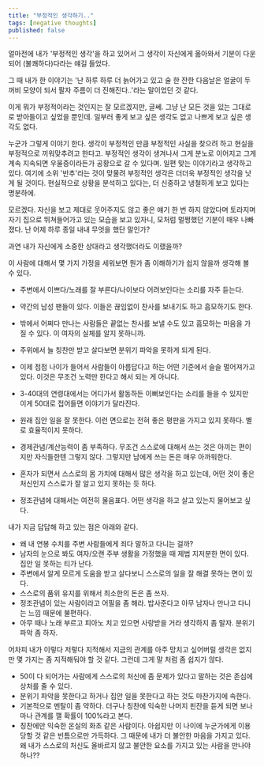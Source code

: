 ```yaml
---
title: "부정적인 생각하기.."
tags: [negative thoughts]
published: false
---
```


얼마전에 내가 '부정적인 생각'을 하고 있어서 그 생각이 자신에게 옮아와서 기분이 다운되어 (불쾌하다)다라는 얘길 들었다.

그 때 내가 한 이야기는 '난 하루 하루 더 늙어가고 있고 술 한 잔한 다음날은 얼굴이 두꺼비 모양이 되서 팔자 주름이 더 진해진다..'라는 말이었던 것 같다.

이게 뭐가 부정적이라는 것인지는 잘 모르겠지만, 글쎄. 그냥 난 모든 것을 있는 그대로로 받아들이고 싶었을 뿐인데. 일부러 좋게 보고 싶은 생각도 없고 나쁘게 보고 싶은 생각도 없다.

누군가 그렇게 이야기 한다. 생각이 부정적인 만큼 부정적인 사실을 찾으려 하고 현실을 부정적으로 끼워맞추려고 한다고. 부정적인 생각이 생겨나서 그게 분노로 이어지고 그게 계속 지속되면 우울증이라든가 공황으로 갈 수 있다며. 일편 맞는 이야기라고 생각하고 있다. 여기에 소위 '반추'라는 것이 맞물려 부정적인 생각은 더더욱 부정적인 생각을 낫게 될 것이다. 현실적으로 상황을 분석하고 있다는, 더 신중하고 냉철하게 보고 있다는 명분하에.

모르겠다. 자신을 보고 제대로 웃어주지도 않고 좋은 얘기 한 번 하지 않았다며 토라지며 자기 집으로 뛰쳐들어가고 있는 모습을 보고 있자니, 모처럼 멀쩡했던 기분이 매우 나빠졌다. 난 어제 하루 종일 내내 무엇을 했단 말인가?

과연 내가 자신에게 소중한 상대라고 생각했더라도 이랬을까?

이 사람에 대해서 몇 가지 가정을 세워보면 뭔가 좀 이해하기가 쉽지 않을까 생각해 볼 수 있다.

- 주변에서 이쁘다/노래를 잘 부른다/나이보다 어려보인다는 소리를 자주 듣는다. 
- 약간의 남성 팬들이 있다. 이들은 끊임없이 찬사를 보내기도 하고 흠모하기도 한다. 
- 밖에서 어쩌다 만나는 사람들은 끝없는 찬사를 보낼 수도 있고 흠모하는 마음을 가질 수 있다. 이 여자의 실체를 알지 못하니까.
- 주위에서 늘 칭찬만 받고 살다보면 분위기 파악을 못하게 되게 된다. 
- 이제 점점 나이가 들어서 사람들이 아름답다고 하는 어떤 기준에서 슬슬 멀어져가고 있다. 이것은 무조건 노력만 한다고 해서 되는 게 아니다. 
- 3-40대의 연령대에서는 어디가서 활동하든 이뻐보인다는 소리를 들을 수 있지만 이게 50대로 접어들면 이야기가 달라진다.

- 원래 집안 일을 잘 못한다. 이런 면으로는 전혀 좋은 평판을 가지고 있지 못하다. 별로 효율적이지 못하다.
- 경제관념/계산능력이 좀 부족하다. 무조건 스스로에 대해서 쓰는 것은 아끼는 편이지만 자식들한텐 그렇지 않다. 그렇지만 남에게 쓰는 돈은 매우 아까워한다.
- 혼자가 되면서 스스로의 몸 가치에 대해서 많은 생각을 하고 있는데, 어떤 것이 좋은 처신인지 스스로가 잘 알고 있지 못하는 듯 하다.
- 정조관념에 대해서는 여전히 물음표다. 어떤 생각을 하고 살고 있는지 물어보고 싶다.

내가 지금 답답해 하고 있는 점은 아래와 같다.

- 왜 내 연봉 수치를 주변 사람들에게 죄다 말하고 다니는 걸까?
- 남자의 눈으로 봐도 여자/오랜 주부 생활을 가정했을 때 제법 지저분한 면이 있다. 집안 일 못하는 티가 난다.
- 주변에서 알게 모르게 도움을 받고 살다보니 스스로의 일을 잘 해결 못하는 면이 있다. 
- 스스로의 품위 유지를 위해서 최소한의 돈은 좀 쓰자. 
- 정조관념이 있는 사람이라고 어필을 좀 해라. 밥사준다고 아무 남자나 만나고 다니는 느낌 때문에 불편하다.
- 아무 때나 노래 부르고 피아노 치고 있으면 사랑받을 거라 생각하지 좀 말자. 분위기 파악 좀 하자.

어차피 내가 이렇다 저렇다 지적해서 지금의 관계를 아주 망치고 싶어버릴 생각은 없지만 몇 가지는 좀 지적해둬야 할 것 같다. 그런데 그게 말 처럼 좀 쉽지가 않다.

- 50이 다 되어가는 사람에게 스스로의 처신에 좀 문제가 있다고 말하는 것은 존심에 상처를 줄 수 있다.
- 분위기 파악을 못한다고 하거나 집안 일을 못한다고 하는 것도 마찬가지에 속한다.
- 기본적으로 멘탈이 좀 약하다. 더구나 칭찬에 익숙한 나머지 핀잔을 듣게 되면 보나마나 관계를 깰 확률이 100%라고 본다.
- 칭찬에만 익숙한 온실의 화초 같은 사람이다. 아쉽지만 이 나이에 누군가에게 이용 당할 것 같은 빈틈으로만 가득하다. 그 때문에 내가 더 불안한 마음을 가지고 있다. 왜 내가 스스로의 처신도 올바르지 않고 불안한 요소를 가지고 있는 사람을 만나야 하나??
